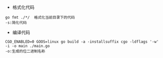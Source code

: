 - 格式化代码
```
go fmt ./*/  格式化当前目录下的代码 
-s:简化代码

```

- 编译代码
```
CGO_ENABLED=0 GOOS=linux go build -a -installsuffix cgo -ldflags '-w' -i -o main ./main.go
-o:生成的位二进制名称

```
